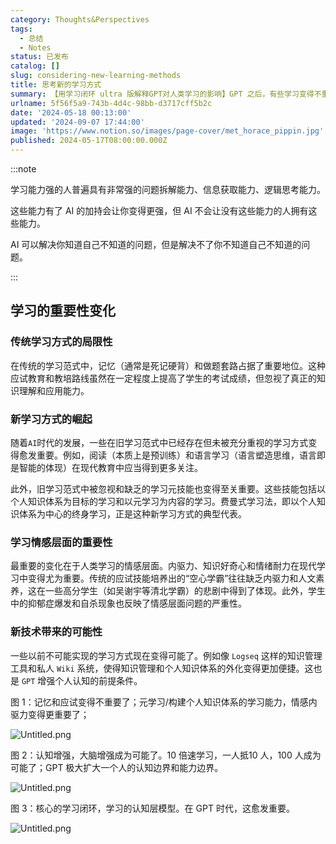 ```yaml
---
category: Thoughts&Perspectives
tags:
  - 总结
  - Notes
status: 已发布
catalog: []
slug: considering-new-learning-methods
title: 思考新的学习方式
summary: 【用学习闭环 ultra 版解释GPT对人类学习的影响】GPT 之后，有些学习变得不重要了，有些学习变得更重要了，有些学习从不可能变成可能了。
urlname: 5f56f5a9-743b-4d4c-98bb-d3717cff5b2c
date: '2024-05-18 00:13:00'
updated: '2024-09-07 17:44:00'
image: 'https://www.notion.so/images/page-cover/met_horace_pippin.jpg'
published: 2024-05-17T08:00:00.000Z
---
```


:::note


学习能力强的人普遍具有非常强的问题拆解能力、信息获取能力、逻辑思考能力。


这些能力有了 AI 的加持会让你变得更强，但 AI 不会让没有这些能力的人拥有这些能力。


AI 可以解决你知道自己不知道的问题，但是解决不了你不知道自己不知道的问题。


:::


## 学习的重要性变化


### 传统学习方式的局限性


在传统的学习范式中，记忆（通常是死记硬背）和做题套路占据了重要地位。这种应试教育和教培路线虽然在一定程度上提高了学生的考试成绩，但忽视了真正的知识理解和应用能力。


### 新学习方式的崛起


随着`AI`时代的发展，一些在旧学习范式中已经存在但未被充分重视的学习方式变得愈发重要。例如，阅读（本质上是预训练）和语言学习（语言塑造思维，语言即是智能的体现）在现代教育中应当得到更多关注。


此外，旧学习范式中被忽视和缺乏的学习元技能也变得至关重要。这些技能包括以个人知识体系为目标的学习和以元学习为内容的学习。费曼式学习法，即以个人知识体系为中心的终身学习，正是这种新学习方式的典型代表。


### 学习情感层面的重要性


最重要的变化在于人类学习的情感层面。内驱力、知识好奇心和情绪耐力在现代学习中变得尤为重要。传统的应试技能培养出的“空心学霸”往往缺乏内驱力和人文素养，这在一些高分学生（如吴谢宇等清北学霸）的悲剧中得到了体现。此外，学生中的抑郁症爆发和自杀现象也反映了情感层面问题的严重性。


### 新技术带来的可能性


一些以前不可能实现的学习方式现在变得可能了。例如像 `Logseq` 这样的知识管理工具和私人 `Wiki` 系统，使得知识管理和个人知识体系的外化变得更加便捷。这也是 `GPT` 增强个人认知的前提条件。


图 1：记忆和应试变得不重要了；元学习/构建个人知识体系的学习能力，情感内驱力变得更重要了；


![Untitled.png](https://prod-files-secure.s3.us-west-2.amazonaws.com/5d24fe63-e567-4804-86f9-9fdc62e13082/a8319b77-00b3-43d9-9f99-e58187f20cfe/Untitled.png?X-Amz-Algorithm=AWS4-HMAC-SHA256&X-Amz-Content-Sha256=UNSIGNED-PAYLOAD&X-Amz-Credential=ASIAZI2LB466VDFSXONF%2F20250406%2Fus-west-2%2Fs3%2Faws4_request&X-Amz-Date=20250406T213203Z&X-Amz-Expires=3600&X-Amz-Security-Token=IQoJb3JpZ2luX2VjENP%2F%2F%2F%2F%2F%2F%2F%2F%2F%2FwEaCXVzLXdlc3QtMiJGMEQCIBzVmmWF9Ysn4Q04c7URltl6rYY9Ti394HHOUZfAZqfeAiAQZjSsxnQVVdZcs6MsZPnp5Bmv6OywAEt%2BreOI2QcbdCr%2FAwhMEAAaDDYzNzQyMzE4MzgwNSIMDdFXw4ozgC0R3p4aKtwDC2g5S7TL8Xvw4Rm4SAeAyhk9EP1qFkFbChjEYit7F%2FrQNxO1j2%2B3rW6lB%2BjWC4i5qV%2FEILcLO7XtrKPsEuI84TrNb%2FmWBnt6OY3pmO9v1J3B6GdN8jniMKSUSoI16e2LgQ9ZnKsCpurI%2BJFNk5ZDtRtMofGCmIgh4WF0Vtk3x5nknWQ%2FW0bSmNlyPhWeUrqOJaNa6lh%2FMPYPTLISbsE6m%2B4emcYgZMHwwUyLEsiIDChrMuTwr3wtyzfQGU6QGEjVfBKHKnOaBr9RKGB5Eb5lQiOtMPxdQRHhNWokwsLyvNOILpFJEHj0VI4lUrgTrAvIY0SHhxLatIFKdSsJEj%2FoRlKyntXNlNAxDJKKWtJo2%2BTkw8zfgRUwe7Em7ko8ehK6DIFGn7qKasaCcPYsSLksVOPy2rKNAQ7EXQznMAjeEPXu8emWIGZkrfQfDIXEA0J0xHAimxg80RfQHnLHA%2Fna2YHlSqQhCCpdgLorffRX23UdsF3xAz%2FJrmV91KWULj3PRVMgcnA4y8P0WoXIi8WCARs3WY5l%2Bqw2fP%2Fz8wNCfosIYzvEtT7dUCTsaSKqy4jLcmspy%2BUo5QP%2BbHNxMW5LHUmF8ATZRDFQWUrMaXhHifwTpX8eyUKDRwL0%2F%2B4w4JvLvwY6pgHiED%2FtXQJCFLJ00bhcjFepI1Si6NEK2YzJo2VMdp%2FrJOceBAlISkrnBGW0b6ztsZzCWKBTMTWiBbHKFLqT386cCJDwwstUrHQpCiYQKb15P%2Btw6OYmkPXThShnpJQwcfk0mofD%2FH4lAadDMTuhQ9LXrKH3wEtD2QIXUk24Pc%2BK5VjzA73NHFIqShEHSQSFIGvVbd9HW2qPi%2Bl7V65C7WudYzRnUKjW&X-Amz-Signature=7053dcbf69d7ccdb10a92f6387e281988052748a087c12b34bf8206cbbaf4c5c&X-Amz-SignedHeaders=host&x-id=GetObject)


图 2：认知增强，大脑增强成为可能了。10 倍速学习，一人抵10 人，100 人成为可能了；GPT 极大扩大一个人的认知边界和能力边界。


![Untitled.png](https://prod-files-secure.s3.us-west-2.amazonaws.com/5d24fe63-e567-4804-86f9-9fdc62e13082/e195b372-4d2b-479c-9e75-1be4e2c1412e/Untitled.png?X-Amz-Algorithm=AWS4-HMAC-SHA256&X-Amz-Content-Sha256=UNSIGNED-PAYLOAD&X-Amz-Credential=ASIAZI2LB466VDFSXONF%2F20250406%2Fus-west-2%2Fs3%2Faws4_request&X-Amz-Date=20250406T213203Z&X-Amz-Expires=3600&X-Amz-Security-Token=IQoJb3JpZ2luX2VjENP%2F%2F%2F%2F%2F%2F%2F%2F%2F%2FwEaCXVzLXdlc3QtMiJGMEQCIBzVmmWF9Ysn4Q04c7URltl6rYY9Ti394HHOUZfAZqfeAiAQZjSsxnQVVdZcs6MsZPnp5Bmv6OywAEt%2BreOI2QcbdCr%2FAwhMEAAaDDYzNzQyMzE4MzgwNSIMDdFXw4ozgC0R3p4aKtwDC2g5S7TL8Xvw4Rm4SAeAyhk9EP1qFkFbChjEYit7F%2FrQNxO1j2%2B3rW6lB%2BjWC4i5qV%2FEILcLO7XtrKPsEuI84TrNb%2FmWBnt6OY3pmO9v1J3B6GdN8jniMKSUSoI16e2LgQ9ZnKsCpurI%2BJFNk5ZDtRtMofGCmIgh4WF0Vtk3x5nknWQ%2FW0bSmNlyPhWeUrqOJaNa6lh%2FMPYPTLISbsE6m%2B4emcYgZMHwwUyLEsiIDChrMuTwr3wtyzfQGU6QGEjVfBKHKnOaBr9RKGB5Eb5lQiOtMPxdQRHhNWokwsLyvNOILpFJEHj0VI4lUrgTrAvIY0SHhxLatIFKdSsJEj%2FoRlKyntXNlNAxDJKKWtJo2%2BTkw8zfgRUwe7Em7ko8ehK6DIFGn7qKasaCcPYsSLksVOPy2rKNAQ7EXQznMAjeEPXu8emWIGZkrfQfDIXEA0J0xHAimxg80RfQHnLHA%2Fna2YHlSqQhCCpdgLorffRX23UdsF3xAz%2FJrmV91KWULj3PRVMgcnA4y8P0WoXIi8WCARs3WY5l%2Bqw2fP%2Fz8wNCfosIYzvEtT7dUCTsaSKqy4jLcmspy%2BUo5QP%2BbHNxMW5LHUmF8ATZRDFQWUrMaXhHifwTpX8eyUKDRwL0%2F%2B4w4JvLvwY6pgHiED%2FtXQJCFLJ00bhcjFepI1Si6NEK2YzJo2VMdp%2FrJOceBAlISkrnBGW0b6ztsZzCWKBTMTWiBbHKFLqT386cCJDwwstUrHQpCiYQKb15P%2Btw6OYmkPXThShnpJQwcfk0mofD%2FH4lAadDMTuhQ9LXrKH3wEtD2QIXUk24Pc%2BK5VjzA73NHFIqShEHSQSFIGvVbd9HW2qPi%2Bl7V65C7WudYzRnUKjW&X-Amz-Signature=1cf11f198740a8604469a2327a306635da18ef9ae334455a179d37743805695b&X-Amz-SignedHeaders=host&x-id=GetObject)


图 3：核心的学习闭环，学习的认知层模型。在 GPT 时代，这愈发重要。


![Untitled.png](https://prod-files-secure.s3.us-west-2.amazonaws.com/5d24fe63-e567-4804-86f9-9fdc62e13082/57f2a38d-97b9-407e-baa1-8fecb8348e87/Untitled.png?X-Amz-Algorithm=AWS4-HMAC-SHA256&X-Amz-Content-Sha256=UNSIGNED-PAYLOAD&X-Amz-Credential=ASIAZI2LB466VDFSXONF%2F20250406%2Fus-west-2%2Fs3%2Faws4_request&X-Amz-Date=20250406T213203Z&X-Amz-Expires=3600&X-Amz-Security-Token=IQoJb3JpZ2luX2VjENP%2F%2F%2F%2F%2F%2F%2F%2F%2F%2FwEaCXVzLXdlc3QtMiJGMEQCIBzVmmWF9Ysn4Q04c7URltl6rYY9Ti394HHOUZfAZqfeAiAQZjSsxnQVVdZcs6MsZPnp5Bmv6OywAEt%2BreOI2QcbdCr%2FAwhMEAAaDDYzNzQyMzE4MzgwNSIMDdFXw4ozgC0R3p4aKtwDC2g5S7TL8Xvw4Rm4SAeAyhk9EP1qFkFbChjEYit7F%2FrQNxO1j2%2B3rW6lB%2BjWC4i5qV%2FEILcLO7XtrKPsEuI84TrNb%2FmWBnt6OY3pmO9v1J3B6GdN8jniMKSUSoI16e2LgQ9ZnKsCpurI%2BJFNk5ZDtRtMofGCmIgh4WF0Vtk3x5nknWQ%2FW0bSmNlyPhWeUrqOJaNa6lh%2FMPYPTLISbsE6m%2B4emcYgZMHwwUyLEsiIDChrMuTwr3wtyzfQGU6QGEjVfBKHKnOaBr9RKGB5Eb5lQiOtMPxdQRHhNWokwsLyvNOILpFJEHj0VI4lUrgTrAvIY0SHhxLatIFKdSsJEj%2FoRlKyntXNlNAxDJKKWtJo2%2BTkw8zfgRUwe7Em7ko8ehK6DIFGn7qKasaCcPYsSLksVOPy2rKNAQ7EXQznMAjeEPXu8emWIGZkrfQfDIXEA0J0xHAimxg80RfQHnLHA%2Fna2YHlSqQhCCpdgLorffRX23UdsF3xAz%2FJrmV91KWULj3PRVMgcnA4y8P0WoXIi8WCARs3WY5l%2Bqw2fP%2Fz8wNCfosIYzvEtT7dUCTsaSKqy4jLcmspy%2BUo5QP%2BbHNxMW5LHUmF8ATZRDFQWUrMaXhHifwTpX8eyUKDRwL0%2F%2B4w4JvLvwY6pgHiED%2FtXQJCFLJ00bhcjFepI1Si6NEK2YzJo2VMdp%2FrJOceBAlISkrnBGW0b6ztsZzCWKBTMTWiBbHKFLqT386cCJDwwstUrHQpCiYQKb15P%2Btw6OYmkPXThShnpJQwcfk0mofD%2FH4lAadDMTuhQ9LXrKH3wEtD2QIXUk24Pc%2BK5VjzA73NHFIqShEHSQSFIGvVbd9HW2qPi%2Bl7V65C7WudYzRnUKjW&X-Amz-Signature=b9fa44141023c74cd4f102392a22efc873bd026935bb4be715eb8eed6f22c0b0&X-Amz-SignedHeaders=host&x-id=GetObject)

